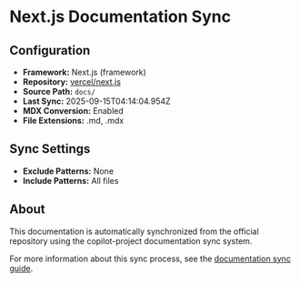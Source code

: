 # Next.js Documentation Sync

## Configuration

- **Framework:** Next.js (framework)
- **Repository:** [vercel/next.js](https://github.com/vercel/next.js)
- **Source Path:** `docs/`
- **Last Sync:** 2025-09-15T04:14:04.954Z
- **MDX Conversion:** Enabled
- **File Extensions:** .md, .mdx

## Sync Settings

- **Exclude Patterns:** None
- **Include Patterns:** All files

## About

This documentation is automatically synchronized from the official repository using the copilot-project documentation sync system.

For more information about this sync process, see the [documentation sync guide](../documentation-sync.md).
